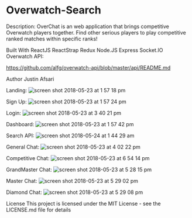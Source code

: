 # Overwatch-Search

Description:
OverChat is an web application that brings competitive Overwatch players together. Find other serious players to play competitive ranked matches within specific ranks!

Built With
ReactJS
ReactStrap 
Redux 
Node.JS
Express
Socket.IO
Overwatch API:

 https://github.com/alfg/overwatch-api/blob/master/api/README.md


Author
Justin Afsari


Landing:
![screen shot 2018-05-23 at 1 57 18 pm](https://user-images.githubusercontent.com/28635782/40461442-50978250-5ec0-11e8-999c-0b95f7b3f238.png)

Sign Up:
![screen shot 2018-05-23 at 1 57 24 pm](https://user-images.githubusercontent.com/28635782/40461673-5860d332-5ec1-11e8-9ffa-1c2302e11668.png)

Login:
![screen shot 2018-05-23 at 3 40 21 pm](https://user-images.githubusercontent.com/28635782/40461645-2ef9e9fc-5ec1-11e8-9cf6-590b7b968e13.png)

Dashboard:
![screen shot 2018-05-23 at 1 57 42 pm](https://user-images.githubusercontent.com/28635782/40461703-7ea149d2-5ec1-11e8-9527-69959c1c3bfa.png)

Search API:
![screen shot 2018-05-24 at 1 44 29 am](https://user-images.githubusercontent.com/28635782/40474583-480c69d2-5ef4-11e8-9244-fe1559c55105.png)

General Chat:
![screen shot 2018-05-23 at 4 02 22 pm](https://user-images.githubusercontent.com/28635782/40461807-f195c67a-5ec1-11e8-808d-bebcebcae6e1.png)

Competitive Chat:
![screen shot 2018-05-23 at 6 54 14 pm](https://user-images.githubusercontent.com/28635782/40461741-a669915e-5ec1-11e8-849f-5d1d8d97a4f4.png)

GrandMaster Chat:
![screen shot 2018-05-23 at 5 28 15 pm](https://user-images.githubusercontent.com/28635782/40461783-d168a7be-5ec1-11e8-926e-5d9002c95500.png)

Master Chat:
![screen shot 2018-05-23 at 5 29 02 pm](https://user-images.githubusercontent.com/28635782/40461786-d347b3b8-5ec1-11e8-9dc5-ba8f73babc77.png)

Diamond Chat:
![screen shot 2018-05-23 at 5 29 08 pm](https://user-images.githubusercontent.com/28635782/40461746-ad268394-5ec1-11e8-93a9-98514c385a07.png)



License
This project is licensed under the MIT License - see the LICENSE.md file for details